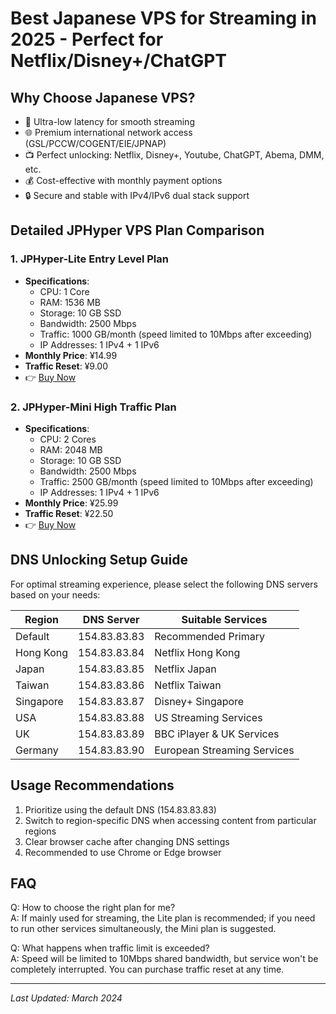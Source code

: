 # Best Japanese VPS for Streaming in 2025 - Perfect for Netflix/Disney+/ChatGPT

## Why Choose Japanese VPS?

- 🚀 Ultra-low latency for smooth streaming
- 🌐 Premium international network access (GSL/PCCW/COGENT/EIE/JPNAP)
- 📺 Perfect unlocking: Netflix, Disney+, Youtube, ChatGPT, Abema, DMM, etc.
- 💰 Cost-effective with monthly payment options
- 🔒 Secure and stable with IPv4/IPv6 dual stack support

## Detailed JPHyper VPS Plan Comparison

### 1. JPHyper-Lite Entry Level Plan
- **Specifications**:
  - CPU: 1 Core
  - RAM: 1536 MB
  - Storage: 10 GB SSD
  - Bandwidth: 2500 Mbps
  - Traffic: 1000 GB/month (speed limited to 10Mbps after exceeding)
  - IP Addresses: 1 IPv4 + 1 IPv6
- **Monthly Price**: ¥14.99
- **Traffic Reset**: ¥9.00
- 👉 [Buy Now](https://akile.io/shop/server?type=traffic&areaId=5&nodeId=25&planId=948&aff_code=a1e2817f-c626-4f0b-b7ba-afce0951a583)

### 2. JPHyper-Mini High Traffic Plan
- **Specifications**:
  - CPU: 2 Cores
  - RAM: 2048 MB
  - Storage: 10 GB SSD
  - Bandwidth: 2500 Mbps
  - Traffic: 2500 GB/month (speed limited to 10Mbps after exceeding)
  - IP Addresses: 1 IPv4 + 1 IPv6
- **Monthly Price**: ¥25.99
- **Traffic Reset**: ¥22.50
- 👉 [Buy Now](https://akile.io/shop/server?type=traffic&areaId=5&nodeId=25&planId=944&aff_code=a1e2817f-c626-4f0b-b7ba-afce0951a583)

## DNS Unlocking Setup Guide

For optimal streaming experience, please select the following DNS servers based on your needs:

| Region | DNS Server | Suitable Services |
|--------|------------|-------------------|
| Default | 154.83.83.83 | Recommended Primary |
| Hong Kong | 154.83.83.84 | Netflix Hong Kong |
| Japan | 154.83.83.85 | Netflix Japan |
| Taiwan | 154.83.83.86 | Netflix Taiwan |
| Singapore | 154.83.83.87 | Disney+ Singapore |
| USA | 154.83.83.88 | US Streaming Services |
| UK | 154.83.83.89 | BBC iPlayer & UK Services |
| Germany | 154.83.83.90 | European Streaming Services |

## Usage Recommendations

1. Prioritize using the default DNS (154.83.83.83)
2. Switch to region-specific DNS when accessing content from particular regions
3. Clear browser cache after changing DNS settings
4. Recommended to use Chrome or Edge browser

## FAQ

Q: How to choose the right plan for me?  
A: If mainly used for streaming, the Lite plan is recommended; if you need to run other services simultaneously, the Mini plan is suggested.

Q: What happens when traffic limit is exceeded?  
A: Speed will be limited to 10Mbps shared bandwidth, but service won't be completely interrupted. You can purchase traffic reset at any time.

---
*Last Updated: March 2024* 